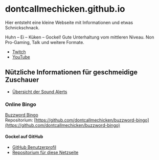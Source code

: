 # dontcallmechicken.github.io
Hier entsteht eine kleine Webseite mit Informationen und etwas Schnickschnack.

Huhn – Ei – Küken – Gockel! Gute Unterhaltung vom mittleren Niveau. Non Pro-Gaming, Talk und weitere Formate.

+ [Twitch](https://www.twitch.tv/dontcallmechicken)
+ [YouTube](https://www.youtube.com/channel/UCA1mifjFo7ImSZeXYBL1j6g)

## Nützliche Informationen für geschmeidige Zuschauer
+ [Übersicht der Sound Alerts](info/sounds.md)

### Online Bingo
[Buzzword Bingo](buzzword-bingo/)  
Repositorium: [https://github.com/dontcallmechicken/buzzword-bingo](https://github.com/dontcallmechicken/buzzword-bingo)

#### Gockel auf GitHub
+ [GitHub Benutzerprofil](https://github.com/dontcallmechicken)
+ [Repositorium für diese Netzseite](https://github.com/dontcallmechicken/dontcallmechicken.github.io)

